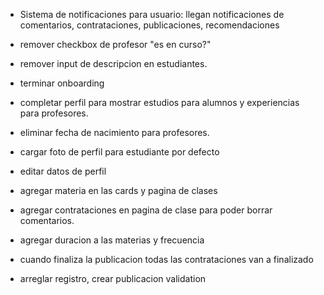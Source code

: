 - Sistema de notificaciones para usuario: llegan notificaciones de comentarios, contrataciones, publicaciones, recomendaciones

- remover checkbox de profesor "es en curso?"
- remover input de descripcion en estudiantes. 
- terminar onboarding
- completar perfil para mostrar estudios para alumnos y experiencias para profesores.
- eliminar fecha de nacimiento para profesores.
- cargar foto de perfil para estudiante por defecto
- editar datos de perfil


- agregar materia en las cards y pagina de clases
 - agregar contrataciones en pagina de clase para poder borrar comentarios.
- agregar duracion a las materias y frecuencia


- cuando finaliza la publicacion todas las contrataciones van a finalizado 
- arreglar registro, crear publicacion validation
